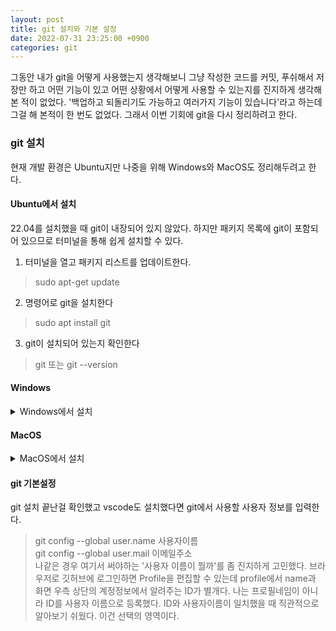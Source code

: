 ```yaml
---
layout: post
title: git 설치와 기본 설정
date: 2022-07-31 23:25:00 +0900
categories: git
---
```

그동안 내가 git을 어떻게 사용했는지 생각해보니 그냥 작성한 코드를 커밋, 푸쉬해서 저장만 하고 어떤 기능이 있고 어떤 상황에서 어떻게 사용할 수 있는지를 진지하게 생각해 본 적이 없었다. '백업하고 되돌리기도 가능하고 여러가지 기능이 있습니다'라고 하는데 그걸 해 본적이 한 번도 없었다. 그래서 이번 기회에 git을 다시 정리하려고 한다. 

### git 설치
현재 개발 환경은 Ubuntu지만 나중을 위해 Windows와 MacOS도 정리해두려고 한다.
#### Ubuntu에서 설치
22.04를 설치했을 때 git이 내장되어 있지 않았다. 하지만 패키지 목록에 git이 포함되어 있으므로 터미널을 통해 쉽게 설치할 수 있다.
1. 터미널을 열고 패키지 리스트를 업데이트한다.
> sudo apt-get update    
2. 명령어로 git을 설치한다
> sudo apt install git    
3. git이 설치되어 있는지 확인한다
> git 또는 git --version    

#### Windows
<details>
<summary>Windows에서 설치</summary>

1. https://git-scm.com/download/win 에서 32bit/64bit 맞춰서 다운로드 후 설치파일 실행  
2. 설치 과정 중 기본 에디터 설정(Choosing the default editor used by git) 과정에서 항목에 'Vim' 이라는 단어가 보이면 'Use Visual Studio Code as Git's default editor' 항목으로 변경  
3. 레포지토리 기본 명칭 설정()에서 'Override the default branch name for new repositories' 항목에 체크 후 입력창에 main 입력  
4. 나머지 구간은 Next 눌러서 진행  
</details>

#### MacOS
<details>
<summary>MacOS에서 설치</summary>

1. 터미널 실행 후 https://brew.sh/ 에서 설치명령어 복사해서 실행
2. 설치 끝난 뒤 알려주는 커맨드를 복사한뒤 실행해서 PATH 추가
3. brew install git 실행
4. git config --global init.defaultBranch main 실행해서 브랜치이름 name을 기본으로 설정
5. vscode 실행 → shift + command +p 누른 뒤 Install "code" from VSCode commander 찾아서 클릭
6. 터미널 다시 켜서 git config --global core.editor "code --wait" 실행
</details>

#### git 기본설정
git 설치 끝난걸 확인했고 vscode도 설치했다면 git에서 사용할 사용자 정보를 입력한다.
> git config --global user.name 사용자이름    
> git config --global user.mail 이메일주소    
나같은 경우 여기서 써야하는 '사용자 이름이 뭘까'를 좀 진지하게 고민했다. 브라우저로 깃허브에 로그인하면 Profile을 편집할 수 있는데 profile에서 name과 화면 우측 상단의 계정정보에서 알려주는 ID가 별개다. 나는 프로필네임이 아니라 ID를 사용자 이름으로 등록했다. ID와 사용자이름이 일치했을 때 직관적으로 알아보기 쉬웠다. 이건 선택의 영역이다.